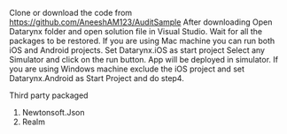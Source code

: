 Clone or download the code from https://github.com/AneeshAM123/AuditSample
After downloading Open Datarynx folder and open solution file in Visual Studio.
Wait for all the packages to be restored.
If you are using Mac machine you can run both iOS and Android projects. Set Datarynx.iOS as start project
Select any Simulator and click on the run button. App will be deployed in simulator.
If you are using Windows machine exclude the iOS project and set Datarynx.Android as Start Project and do step4.


Third party packaged
1. Newtonsoft.Json
2. Realm
